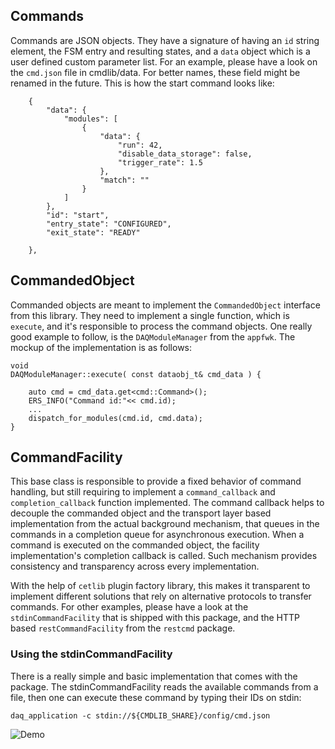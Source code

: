 ## Commands
Commands are JSON objects. They have a signature of having an `id` string element, the FSM entry and resulting states, and a `data` object which is a user defined custom parameter list. For an example, please have a look on the `cmd.json` file in cmdlib/data. For better names, these field might be renamed in the future. This is how the start command looks like:
```
    {
        "data": {
            "modules": [
                {
                    "data": {
                        "run": 42,
                        "disable_data_storage": false,
                        "trigger_rate": 1.5
                    },
                    "match": ""
                }
            ]
        },
        "id": "start",
        "entry_state": "CONFIGURED",
        "exit_state": "READY"

    },

```

## CommandedObject
Commanded objects are meant to implement the `CommandedObject` interface from this library. They need to implement a single function, which is `execute`, and it's responsible to process the command objects. One really good example to follow, is the `DAQModuleManager` from the `appfwk`. The mockup of the implementation is as follows:
```
void
DAQModuleManager::execute( const dataobj_t& cmd_data ) {

    auto cmd = cmd_data.get<cmd::Command>();
    ERS_INFO("Command id:"<< cmd.id);
    ...
    dispatch_for_modules(cmd.id, cmd.data);
}
```

## CommandFacility
This base class is responsible to provide a fixed behavior of command handling, but still requiring to implement a `command_callback` and `completion_callback` function implemented. The command callback helps to decouple the commanded object and the transport layer based implementation from the actual background mechanism, that queues in the commands in a completion queue for asynchronous execution. When a command is executed on the commanded object, the facility implementation's completion callback is called. Such mechanism provides consistency and transparency across every implementation.

With the help of `cetlib` plugin factory library, this makes it transparent to implement different solutions that rely on alternative protocols to transfer commands. For other examples, please have a look at the `stdinCommandFacility` that is shipped with this package, and the HTTP based `restCommandFacility` from the `restcmd` package.

### Using the stdinCommandFacility
There is a really simple and basic implementation that comes with the package.
The stdinCommandFacility reads the available commands from a file, then one can
execute these command by typing their IDs on stdin:

    daq_application -c stdin://${CMDLIB_SHARE}/config/cmd.json

![Demo](https://cernbox.cern.ch/index.php/s/BxvvU0PlPuyHjla/download)

